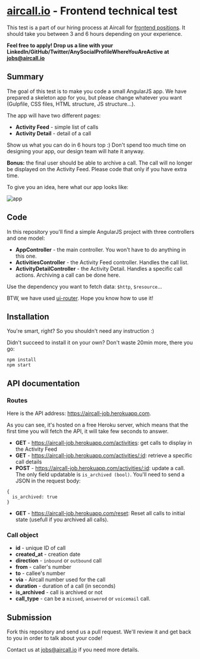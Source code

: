 # [aircall.io](https://aircall.io) - Frontend technical test

This test is a part of our hiring process at Aircall for [frontend positions](https://app.trinethire.com/companies/4567-aircall-io-inc/jobs/4331-front-end-developer). It should take you between 3 and 6 hours depending on your experience.

**Feel free to apply! Drop us a line with your LinkedIn/GitHub/Twitter/AnySocialProfileWhereYouAreActive at jobs@aircall.io**



## Summary

The goal of this test is to make you code a small AngularJS app. We have prepared a skeleton app for you, but please change whatever you want (Gulpfile, CSS files, HTML structure, JS structure...).

The app will have two different pages:
- **Activity Feed** - simple list of calls
- **Activity Detail** - detail of a call

Show us what you can do in 6 hours top :) Don't spend too much time on designing your app, our design team will hate it anyway.

**Bonus:** the final user should be able to archive a call. The call will no longer be displayed on the Activity Feed. Please code that only if you have extra time.


To give you an idea, here what our app looks like:


![app](https://user-images.githubusercontent.com/630714/29357034-763d7216-8276-11e7-8bcb-e77d9645dfcc.png)

## Code

In this repository you'll find a simple AngularJS project with three controllers and one model:

- **AppController** - the main controller. You won't have to do anything in this one.
- **ActivitiesController** - the Activity Feed controller. Handles the call list.
- **ActivityDetailController** - the Activity Detail. Handles a specific call actions. Archiving a call can be done here.

Use the dependency you want to fetch data: `$http`, `$resource`...

BTW, we have used [ui-router](https://github.com/angular-ui/ui-router). Hope you know how to use it!

## Installation

You're smart, right? So you shouldn't need any instruction :)


Didn't succeed to install it on your own? Don't waste 20min more, there you go:

```
npm install
npm start
```

## API documentation

### Routes

Here is the API address: https://aircall-job.herokuapp.com.

As you can see, it's hosted on a free Heroku server, which means that the first time you will fetch the API, it will take few seconds to answer.

- **GET** - https://aircall-job.herokuapp.com/activities: get calls to display in the Activity Feed
- **GET** - https://aircall-job.herokuapp.com/activities/:id: retrieve a specific call details
- **POST** - https://aircall-job.herokuapp.com/activities/:id: update a call. The only field updatable is `is_archived (bool)`. You'll need to send a JSON in the request body:
```
{
  is_archived: true
}
```
- **GET** - https://aircall-job.herokuapp.com/reset: Reset all calls to initial state (usefull if you archived all calls).

### Call object

- **id** - unique ID of call
- **created_at** - creation date
- **direction** - `inbound` or `outbound` call
- **from** - caller's number
- **to** - callee's number
- **via** - Aircall number used for the call
- **duration** - duration of a call (in seconds)
- **is_archived** - call is archived or not
- **call_type** - can be a `missed`, `answered` or `voicemail` call.



## Submission

Fork this repository and send us a pull request. We'll review it and get back to you in order to talk about your code!

Contact us at jobs@aircall.io if you need more details.
